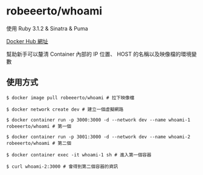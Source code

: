 # robeeerto/whoami

使用 Ruby 3.1.2 & Sinatra & Puma

[Docker Hub 網址](https://hub.docker.com/repository/docker/robeeerto/whoami/general)

幫助新手可以釐清 Container 內部的 IP 位置、 HOST 的名稱以及映像檔的環境變數


## 使用方式

```
$ docker image pull robeeerto/whoami # 拉下映像檔

$ docker network create dev # 建立一個虛擬網路

$ docker container run -p 3000:3000 -d --network dev --name whoami-1 robeeerto/whoami # 第一個

$ docker container run -p 3001:3000 -d --network dev --name whoami-2 robeeerto/whoami # 第二個

$ docker container exec -it whoami-1 sh # 進入第一個容器

$ curl whoami-2:3000 # 會得到第二個容器的資訊
```
